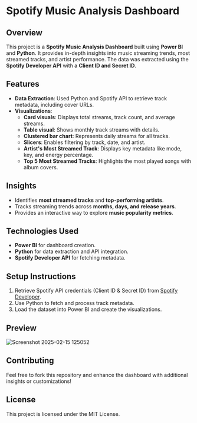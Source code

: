 # Spotify Music Analysis Dashboard

## Overview
This project is a **Spotify Music Analysis Dashboard** built using **Power BI** and **Python**. It provides in-depth insights into music streaming trends, most streamed tracks, and artist performance. The data was extracted using the **Spotify Developer API** with a **Client ID and Secret ID**.

## Features
- **Data Extraction**: Used Python and Spotify API to retrieve track metadata, including cover URLs.
- **Visualizations**:
  - **Card visuals**: Displays total streams, track count, and average streams.
  - **Table visual**: Shows monthly track streams with details.
  - **Clustered bar chart**: Represents daily streams for all tracks.
  - **Slicers**: Enables filtering by track, date, and artist.
  - **Artist's Most Streamed Track**: Displays key metadata like mode, key, and energy percentage.
  - **Top 5 Most Streamed Tracks**: Highlights the most played songs with album covers.

## Insights
- Identifies **most streamed tracks** and **top-performing artists**.
- Tracks streaming trends across **months, days, and release years**.
- Provides an interactive way to explore **music popularity metrics**.

## Technologies Used
- **Power BI** for dashboard creation.
- **Python** for data extraction and API integration.
- **Spotify Developer API** for fetching metadata.

## Setup Instructions
1. Retrieve Spotify API credentials (Client ID & Secret ID) from [Spotify Developer](https://developer.spotify.com/).
2. Use Python to fetch and process track metadata.
3. Load the dataset into Power BI and create the visualizations.

## Preview
![Screenshot 2025-02-15 125052](https://github.com/user-attachments/assets/31a9658b-904d-49b1-be3d-019834674be6)

## Contributing
Feel free to fork this repository and enhance the dashboard with additional insights or customizations!

## License
This project is licensed under the MIT License.
